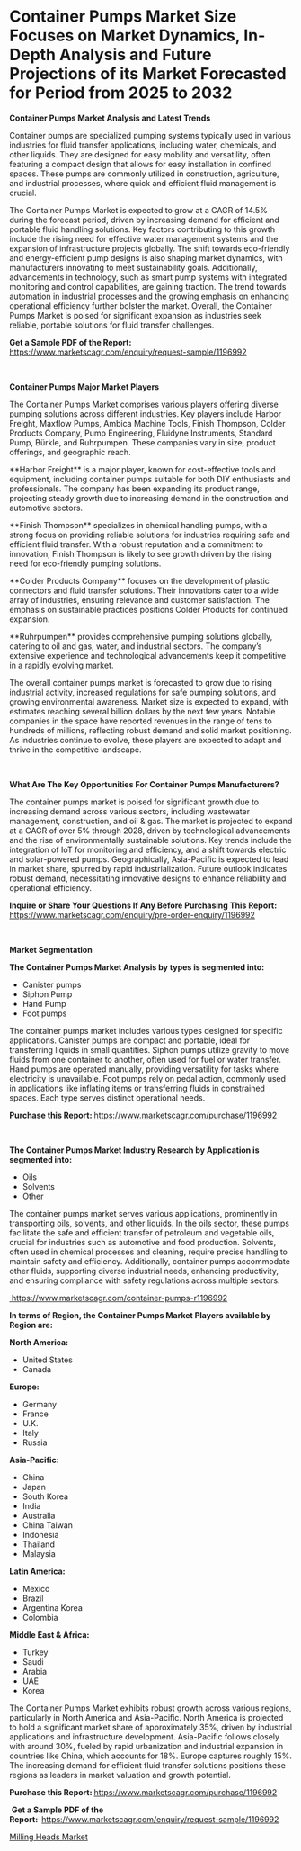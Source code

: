 <p><h1>Container Pumps Market Size Focuses on Market Dynamics, In-Depth Analysis and Future Projections of its Market Forecasted for Period from 2025 to 2032</h1></p><p><strong>Container Pumps Market Analysis and Latest Trends</strong></p>
<p><p>Container pumps are specialized pumping systems typically used in various industries for fluid transfer applications, including water, chemicals, and other liquids. They are designed for easy mobility and versatility, often featuring a compact design that allows for easy installation in confined spaces. These pumps are commonly utilized in construction, agriculture, and industrial processes, where quick and efficient fluid management is crucial.</p><p>The Container Pumps Market is expected to grow at a CAGR of 14.5% during the forecast period, driven by increasing demand for efficient and portable fluid handling solutions. Key factors contributing to this growth include the rising need for effective water management systems and the expansion of infrastructure projects globally. The shift towards eco-friendly and energy-efficient pump designs is also shaping market dynamics, with manufacturers innovating to meet sustainability goals. Additionally, advancements in technology, such as smart pump systems with integrated monitoring and control capabilities, are gaining traction. The trend towards automation in industrial processes and the growing emphasis on enhancing operational efficiency further bolster the market. Overall, the Container Pumps Market is poised for significant expansion as industries seek reliable, portable solutions for fluid transfer challenges.</p></p>
<p><strong>Get a Sample PDF of the Report:&nbsp;</strong> <a href="https://www.marketscagr.com/enquiry/request-sample/1196992?utm_campaign=2097&utm_medium=2&utm_source=Github&utm_content=ia&utm_term=19022025&utm_id=container-pumps">https://www.marketscagr.com/enquiry/request-sample/1196992</a></p>
<p>&nbsp;</p>
<p><strong>Container Pumps Major Market Players</strong></p>
<p><p>The Container Pumps Market comprises various players offering diverse pumping solutions across different industries. Key players include Harbor Freight, Maxflow Pumps, Ambica Machine Tools, Finish Thompson, Colder Products Company, Pump Engineering, Fluidyne Instruments, Standard Pump, Bürkle, and Ruhrpumpen. These companies vary in size, product offerings, and geographic reach.</p><p>**Harbor Freight** is a major player, known for cost-effective tools and equipment, including container pumps suitable for both DIY enthusiasts and professionals. The company has been expanding its product range, projecting steady growth due to increasing demand in the construction and automotive sectors.</p><p>**Finish Thompson** specializes in chemical handling pumps, with a strong focus on providing reliable solutions for industries requiring safe and efficient fluid transfer. With a robust reputation and a commitment to innovation, Finish Thompson is likely to see growth driven by the rising need for eco-friendly pumping solutions.</p><p>**Colder Products Company** focuses on the development of plastic connectors and fluid transfer solutions. Their innovations cater to a wide array of industries, ensuring relevance and customer satisfaction. The emphasis on sustainable practices positions Colder Products for continued expansion.</p><p>**Ruhrpumpen** provides comprehensive pumping solutions globally, catering to oil and gas, water, and industrial sectors. The company’s extensive experience and technological advancements keep it competitive in a rapidly evolving market.</p><p>The overall container pumps market is forecasted to grow due to rising industrial activity, increased regulations for safe pumping solutions, and growing environmental awareness. Market size is expected to expand, with estimates reaching several billion dollars by the next few years. Notable companies in the space have reported revenues in the range of tens to hundreds of millions, reflecting robust demand and solid market positioning. As industries continue to evolve, these players are expected to adapt and thrive in the competitive landscape.</p></p>
<p>&nbsp;</p>
<p><strong>What Are The Key Opportunities For Container Pumps Manufacturers?</strong></p>
<p><p>The container pumps market is poised for significant growth due to increasing demand across various sectors, including wastewater management, construction, and oil & gas. The market is projected to expand at a CAGR of over 5% through 2028, driven by technological advancements and the rise of environmentally sustainable solutions. Key trends include the integration of IoT for monitoring and efficiency, and a shift towards electric and solar-powered pumps. Geographically, Asia-Pacific is expected to lead in market share, spurred by rapid industrialization. Future outlook indicates robust demand, necessitating innovative designs to enhance reliability and operational efficiency.</p></p>
<p><strong>Inquire or Share Your Questions If Any Before Purchasing This Report:</strong> <a href="https://www.marketscagr.com/enquiry/pre-order-enquiry/1196992?utm_campaign=2097&utm_medium=2&utm_source=Github&utm_content=ia&utm_term=19022025&utm_id=container-pumps">https://www.marketscagr.com/enquiry/pre-order-enquiry/1196992</a></p>
<p>&nbsp;</p>
<p><strong>Market Segmentation</strong></p>
<p><strong>The Container Pumps Market Analysis by types is segmented into:</strong></p>
<p><ul><li>Canister pumps</li><li>Siphon Pump</li><li>Hand Pump</li><li>Foot pumps</li></ul></p>
<p><p>The container pumps market includes various types designed for specific applications. Canister pumps are compact and portable, ideal for transferring liquids in small quantities. Siphon pumps utilize gravity to move fluids from one container to another, often used for fuel or water transfer. Hand pumps are operated manually, providing versatility for tasks where electricity is unavailable. Foot pumps rely on pedal action, commonly used in applications like inflating items or transferring fluids in constrained spaces. Each type serves distinct operational needs.</p></p>
<p><strong>Purchase this Report:&nbsp;</strong><a href="https://www.marketscagr.com/purchase/1196992?utm_campaign=2097&utm_medium=2&utm_source=Github&utm_content=ia&utm_term=19022025&utm_id=container-pumps">https://www.marketscagr.com/purchase/1196992</a></p>
<p>&nbsp;</p>
<p><strong>The Container Pumps Market Industry Research by Application is segmented into:</strong></p>
<p><ul><li>Oils</li><li>Solvents</li><li>Other</li></ul></p>
<p><p>The container pumps market serves various applications, prominently in transporting oils, solvents, and other liquids. In the oils sector, these pumps facilitate the safe and efficient transfer of petroleum and vegetable oils, crucial for industries such as automotive and food production. Solvents, often used in chemical processes and cleaning, require precise handling to maintain safety and efficiency. Additionally, container pumps accommodate other fluids, supporting diverse industrial needs, enhancing productivity, and ensuring compliance with safety regulations across multiple sectors.</p></p>
<p><a href="https://www.marketscagr.com/container-pumps-r1196992?utm_campaign=2097&utm_medium=2&utm_source=Github&utm_content=ia&utm_term=19022025&utm_id=container-pumps">&nbsp;https://www.marketscagr.com/container-pumps-r1196992</a></p>
<p><strong>In terms of Region, the Container Pumps Market Players available by Region are:</strong></p>
<p>
    <p> <strong> North America: </strong>
        <ul>
            <li>United States</li>
            <li>Canada</li>
        </ul>
        </p> 
    <p> <strong> Europe: </strong>
        <ul>
            <li>Germany</li>
            <li>France</li>
            <li>U.K.</li>
            <li>Italy</li>
            <li>Russia</li>
        </ul>
        </p> 
    <p> <strong> Asia-Pacific: </strong>
        <ul>
            <li>China</li>
            <li>Japan</li>
            <li>South Korea</li>
            <li>India</li>
            <li>Australia</li>
            <li>China Taiwan</li>
            <li>Indonesia</li>
            <li>Thailand</li>
            <li>Malaysia</li>
        </ul>
        </p> 
    <p> <strong> Latin America: </strong>
        <ul>
            <li>Mexico</li>
            <li>Brazil</li>
            <li>Argentina Korea</li>
            <li>Colombia</li>
        </ul>
        </p> 
    <p> <strong> Middle East & Africa: </strong>
        <ul>
            <li>Turkey</li>
            <li>Saudi</li>
            <li>Arabia</li>
            <li>UAE</li>
            <li>Korea</li>
        </ul>
    </p>
    </p>
<p><p>The Container Pumps Market exhibits robust growth across various regions, particularly in North America and Asia-Pacific. North America is projected to hold a significant market share of approximately 35%, driven by industrial applications and infrastructure development. Asia-Pacific follows closely with around 30%, fueled by rapid urbanization and industrial expansion in countries like China, which accounts for 18%. Europe captures roughly 15%. The increasing demand for efficient fluid transfer solutions positions these regions as leaders in market valuation and growth potential.</p></p>
<p><strong>Purchase this Report: </strong><a href="https://www.marketscagr.com/purchase/1196992?utm_campaign=2097&utm_medium=2&utm_source=Github&utm_content=ia&utm_term=19022025&utm_id=container-pumps">https://www.marketscagr.com/purchase/1196992</a></p>
<p>&nbsp;<strong>Get a Sample PDF of the Report:&nbsp;&nbsp;</strong><a href="https://www.marketscagr.com/enquiry/request-sample/1196992?utm_campaign=2097&utm_medium=2&utm_source=Github&utm_content=ia&utm_term=19022025&utm_id=container-pumps">https://www.marketscagr.com/enquiry/request-sample/1196992</a></p>
<p><strong></strong></p>
<p><p><a href="https://github.com/FlorianWolf90/Market-Research-Report-List-1/blob/main/milling-heads-market.md?utm_campaign=2097&utm_medium=2&utm_source=Github&utm_content=ia&utm_term=19022025&utm_id=container-pumps">Milling Heads Market</a></p></p>